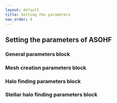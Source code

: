 ```yaml
---
layout: default
title: Setting the parameters
nav_order: 4
---
```


## Setting the parameters of ASOHF

### General parameters block

### Mesh creation parameters block

### Halo finding parameters block

### Stellar halo finding parameters block
